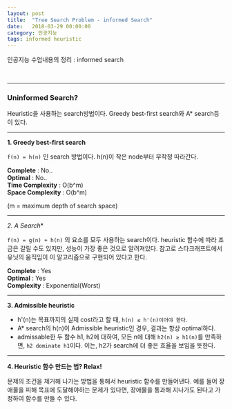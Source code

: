 ```yaml
---
layout: post
title:  "Tree Search Problem - informed Search"
date:   2018-03-29 00:00:00
category: 인공지능
tags: informed heuristic
---
```


인공지능 수업내용의 정리 : informed search

<!-- more -->

<br>

---

### Uninformed Search?

Heuristic을 사용하는 search방법이다. Greedy best-first search와 A* search등이 있다.

---

**1. Greedy best-first search**  

`f(n) = h(n)` 인 search 방법이다. h(n)이 작은 node부터 무작정 따라간다. 

>
**Complete** : No..  
**Optimal** : No..  
**Time Complexity** : O(b^m)  
**Space Complexity** : O(b^m)  
>

(m = maximum depth of search space)

---

**2. A* Search**  

`f(n) = g(n) + h(n)` 의 요소를 모두 사용하는 search이다. heuristic 함수에 따라 조금은 갈릴 수도 있지만, 성능이 가장 좋은 것으로 알려져있다. 참고로 스타크래프트에서 유닛의 움직임이 이 알고리즘으로 구현되어 있다고 한다.

>
**Complete** : Yes  
**Optimal** : Yes  
**Complexity** : Exponential(Worst)  
>

---

**3. Admissible heuristic**  

* h'(n)는 목표까지의 실제 cost라고 할 때, `h(n) ≤ h'(n)이어야 한다`.
* A* search의 h(n)이 Admissible heuristic인 경우, 결과는 항상 optimal하다.
* admissable한 두 함수 h1, h2에 대하여, 모든 n에 대해 `h2(n) ≥ h1(n)`를 만족하면, `h2 dominate h1`이다. 이는, h2가 search에 더 좋은 효율을 보임을 뜻한다.

---

**4. Heuristic 함수 만드는 법? Relax!**

문제의 조건을 제거해 나가는 방법을 통해서 heuristic 함수를 만들어낸다. 예를 들어 장애물을 피해 목표에 도달해야하는 문제가 있다면, 장애물을 통과해 지나가도 된다고 가정하여 함수를 만들 수 있다.